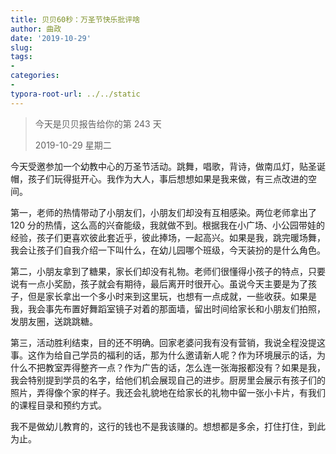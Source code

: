 ```yaml
---
title: 贝贝60秒：万圣节快乐批评啥
author: 曲政
date: '2019-10-29'
slug: 
tags:
- 
categories:
- 
typora-root-url: ../../static
---
```


>   今天是贝贝报告给你的第 243 天
>
>   2019-10-29 星期二

今天受邀参加一个幼教中心的万圣节活动。跳舞，唱歌，背诗，做南瓜灯，贴圣诞帽，孩子们玩得挺开心。我作为大人，事后想想如果是我来做，有三点改进的空间。

第一，老师的热情带动了小朋友们，小朋友们却没有互相感染。两位老师拿出了 120 分的热情，这么高的兴奋能级，我就做不到。根据我在小广场、小公园带娃的经验，孩子们更喜欢彼此套近乎，彼此捧场，一起高兴。如果是我，跳完暖场舞，我会让孩子们自我介绍一下叫什么，在幼儿园哪个班级，今天装扮的是什么角色。

第二，小朋友拿到了糖果，家长们却没有礼物。老师们很懂得小孩子的特点，只要说有一点小奖励，孩子就会有期待，最后离开时很开心。虽说今天主要是为了孩子，但是家长拿出一个多小时来到这里玩，也想有一点成就，一些收获。如果是我，我会事先布置好舞蹈室镜子对着的那面墙，留出时间给家长和小朋友们拍照，发朋友圈，送跳跳糖。

第三，活动胜利结束，目的还不明确。回家老婆问我有没有营销，我说全程没提这事。这作为给自己学员的福利的话，那为什么邀请新人呢？作为环境展示的话，为什么不把教室弄得整齐一点？作为广告的话，怎么连一张海报都没有？如果是我，我会特别提到学员的名字，给他们机会展现自己的进步。厨房里会展示有孩子们的照片，弄得像个家的样子。我还会礼貌地在给家长的礼物中留一张小卡片，有我们的课程目录和预约方式。

我不是做幼儿教育的，这行的钱也不是我该赚的。想想都是多余，打住打住，到此为止。


​